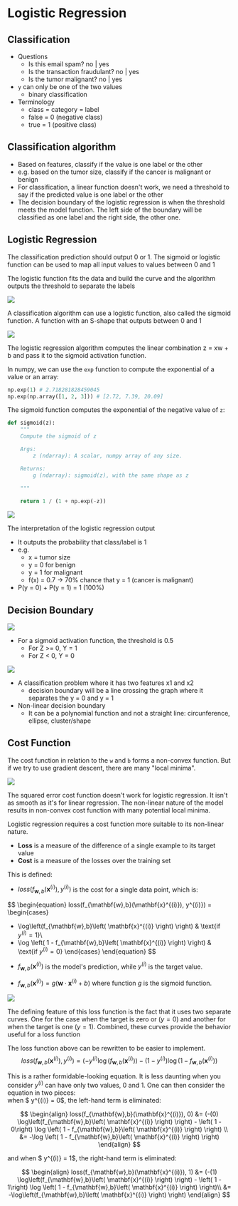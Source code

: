 # Logistic Regression

## Classification

- Questions
  - Is this email spam? no | yes
  - Is the transaction fraudulant? no | yes
  - Is the tumor malignant? no | yes
- `y` can only be one of the two values
  - binary classification
- Terminology
  - class = category = label
  - false = 0 (negative class)
  - true = 1 (positive class)

## Classification algorithm

- Based on features, classify if the value is one label or the other
- e.g. based on the tumor size, classify if the cancer is malignant or benign
- For classification, a linear function doesn't work, we need a threshold to say if the predicted value is one label or the other
- The decision boundary of the logistic regression is when the threshold meets the model function. The left side of the boundary will be classified as one label and the right side, the other one.

## Logistic Regression

The classification prediction should output 0 or 1. The sigmoid or logistic function can be used to map all input values to values between 0 and 1

The logistic function fits the data and build the curve and the algorithm outputs the threshold to separate the labels

![](./images/001.png)

A classification algorithm can use a logistic function, also called the sigmoid function. A function with an S-shape that outputs between 0 and 1

![](./images/002.png)

The logistic regression algorithm computes the linear combination z = xw + b and pass it to the sigmoid activation function.

In numpy, we can use the `exp` function to compute the exponential of a value or an array:

```python
np.exp(1) # 2.718281828459045
np.exp(np.array([1, 2, 3])) # [2.72, 7.39, 20.09]
```

The sigmoid function computes the exponential of the negative value of `z`:

```python
def sigmoid(z):
    """
    Compute the sigmoid of z

    Args:
        z (ndarray): A scalar, numpy array of any size.

    Returns:
        g (ndarray): sigmoid(z), with the same shape as z
         
    """

    return 1 / (1 + np.exp(-z))
```

![](./images/003.png)

The interpretation of the logistic regression output

- It outputs the probability that class/label is 1
- e.g.
  - x = tumor size
  - y = 0 for benign
  - y = 1 for malignant
  - f(x) = 0.7 -> 70% chance that y = 1 (cancer is malignant)
- P(y = 0) + P(y = 1) = 1 (100%)

## Decision Boundary

![](./images/004.png)

- For a sigmoid activation function, the threshold is 0.5
  - For Z >= 0, Y = 1
  - For Z < 0, Y = 0

![](./images/005.png)

- A classification problem where it has two features x1 and x2
  - decision boundary will be a line crossing the graph where it separates the y = 0 and y = 1
- Non-linear decision boundary
  - It can be a polynomial function and not a straight line: circunference, ellipse, cluster/shape

## Cost Function

The cost function in relation to the `w` and `b` forms a non-convex function. But if we try to use gradient descent, there are many "local minima".

![](./images/006.png)

The squared error cost function doesn't work for logistic regression. It isn't as smooth as it's for linear regression. The non-linear nature of the model results in  non-convex cost function with many potential local minima.

Logistic regression requires a cost function more suitable to its non-linear nature.

- **Loss** is a measure of the difference of a single example to its target value
- **Cost** is a measure of the losses over the training set

This is defined: 

* $loss(f_{\mathbf{w},b}(\mathbf{x}^{(i)}), y^{(i)})$ is the cost for a single data point, which is:

$$
\begin{equation}
loss(f_{\mathbf{w},b}(\mathbf{x}^{(i)}), y^{(i)}) = \begin{cases}
  - \log\left(f_{\mathbf{w},b}\left( \mathbf{x}^{(i)} \right) \right) & \text{if $y^{(i)}=1$}\\
  - \log \left( 1 - f_{\mathbf{w},b}\left( \mathbf{x}^{(i)} \right) \right) & \text{if $y^{(i)}=0$}
\end{cases}
\end{equation}
$$

*  $f_{\mathbf{w},b}(\mathbf{x}^{(i)})$ is the model's prediction, while $y^{(i)}$ is the target value.

*  $f_{\mathbf{w},b}(\mathbf{x}^{(i)}) = g(\mathbf{w} \cdot\mathbf{x}^{(i)}+b)$ where function $g$ is the sigmoid function.

![](./images/007.png)

The defining feature of this loss function is the fact that it uses two separate curves. One for the case when the target is zero or ($y=0$) and another for when the target is one ($y=1$). Combined, these curves provide the behavior useful for a loss function

The loss function above can be rewritten to be easier to implement.
    $$loss(f_{\mathbf{w},b}(\mathbf{x}^{(i)}), y^{(i)}) = (-y^{(i)} \log\left(f_{\mathbf{w},b}\left( \mathbf{x}^{(i)} \right) \right) - \left( 1 - y^{(i)}\right) \log \left( 1 - f_{\mathbf{w},b}\left( \mathbf{x}^{(i)} \right) \right)$$
  
This is a rather formidable-looking equation. It is less daunting when you consider $y^{(i)}$ can have only two values, 0 and 1. One can then consider the equation in two pieces:  
when $ y^{(i)} = 0$, the left-hand term is eliminated:

$$
\begin{align}
loss(f_{\mathbf{w},b}(\mathbf{x}^{(i)}), 0) &= (-(0) \log\left(f_{\mathbf{w},b}\left( \mathbf{x}^{(i)} \right) \right) - \left( 1 - 0\right) \log \left( 1 - f_{\mathbf{w},b}\left( \mathbf{x}^{(i)} \right) \right) \\
&= -\log \left( 1 - f_{\mathbf{w},b}\left( \mathbf{x}^{(i)} \right) \right)
\end{align}
$$

and when $ y^{(i)} = 1$, the right-hand term is eliminated:

$$
\begin{align}
  loss(f_{\mathbf{w},b}(\mathbf{x}^{(i)}), 1) &=  (-(1) \log\left(f_{\mathbf{w},b}\left( \mathbf{x}^{(i)} \right) \right) - \left( 1 - 1\right) \log \left( 1 - f_{\mathbf{w},b}\left( \mathbf{x}^{(i)} \right) \right)\\
  &=  -\log\left(f_{\mathbf{w},b}\left( \mathbf{x}^{(i)} \right) \right)
\end{align}
$$
